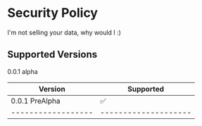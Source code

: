 # Security Policy
I'm not selling your data, why would I :)

## Supported Versions
0.0.1 alpha

| Version          | Supported          |
|------------------|--------------------|
| 0.0.1 PreAlpha   | :white_check_mark: |
|------------------|--------------------|
